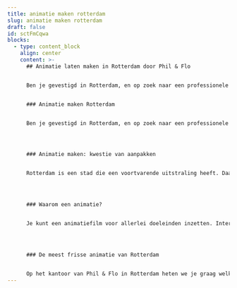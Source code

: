 ```yaml
---
title: animatie maken rotterdam
slug: animatie maken rotterdam
draft: false
id: sctFmCqwa
blocks:
  - type: content_block
    align: center
    content: >-
      ## Animatie laten maken in Rotterdam door Phil & Flo


      Ben je gevestigd in Rotterdam, en op zoek naar een professionele animatie? Rotterdam is een hot spot voor toptalent op het gebied van videomarketing en animatiefilms. Ook Phil & Flo heeft een kantoor in Rotterdam waar we je graag ontmoeten.


      ### Animatie maken Rotterdam


      Ben je gevestigd in Rotterdam, en op zoek naar een professionele animatie? Rotterdam is een hot spot voor toptalent op het gebied van videomarketing en animatiefilms. Ook Phil & Flo heeft een kantoor in Rotterdam waar we je graag ontmoeten. Bij ons kun je rekenen op een professionele aanpak waar we je betrekken in concepten en scripts, en al het technische werk van animeren uit laten voeren door onze ervaren vakmensen.




      ### Animatie maken: kwestie van aanpakken


      Rotterdam is een stad die een voortvarende uitstraling heeft. Daarom vestigen bedrijven zich er graag: Rotterdam ademt een sfeer van aanpakken. Zo maken we ook een animatiefilm voor je. Met een projectmanager spreek je een planning en concepten af, en we gaan aan de slag. Voordat de handen van onze animators weer terug in de mouwen kunnen, zorgen we ervoor dat de animatie goed bij je past en dat je er helemaal tevreden over bent. Natuurlijk mag je altijd feedback geven, want het is immers jouw animatie.




      ### Waarom een animatie?


      Je kunt een animatiefilm voor allerlei doeleinden inzetten. Interne communicatie, een promotiefilmpje, uitleg verzorgen — de dynamische en visuele stijl van een animatie kun je niet evenaren met tekst of een statische afbeelding. Wil je ook zorgen dat niemand je boodschap mist? Ontdek dan wat animatie allemaal voor jou te bieden heeft: van reclame tot interne communicatie, van social media campaign tot explanimation van je jaarverslag. Wij maken het voor je.




      ### De meest frisse animatie van Rotterdam


      Op het kantoor van Phil & Flo in Rotterdam heten we je graag welkom om onder het genot van een frisse smoothie te komen praten. Geheel vrijblijvend natuurlijk. Of we komen bij jou langs. Je kunt ook alvast een kijkje nemen op onze website. Daar vindt je een groot aanbod aan cases die we al gedaan hebben, en waar we erg trots op zijn.
---
```

